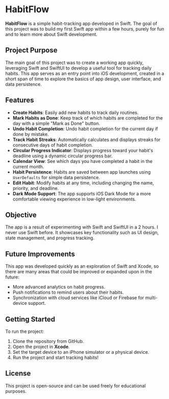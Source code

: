 # HabitFlow

**HabitFlow** is a simple habit-tracking app developed in Swift. The goal of this project was to build my first Swift app within a few hours, purely for fun and to learn more about Swift development.

## Project Purpose

The main goal of this project was to create a working app quickly, leveraging Swift and SwiftUI to develop a useful tool for tracking daily habits. This app serves as an entry point into iOS development, created in a short span of time to explore the basics of app design, user interface, and data persistence.

## Features

- **Create Habits**: Easily add new habits to track daily routines.
- **Mark Habits as Done**: Keep track of which habits are completed for the day with a simple "Mark as Done" button.
- **Undo Habit Completion**: Undo habit completion for the current day if done by mistake.
- **Track Habit Streaks**: Automatically calculates and displays streaks for consecutive days of habit completion.
- **Circular Progress Indicator**: Displays progress toward your habit's deadline using a dynamic circular progress bar.
- **Calendar View**: See which days you have completed a habit in the current month.
- **Habit Persistence**: Habits are saved between app launches using `UserDefaults` for simple data persistence.
- **Edit Habit**: Modify habits at any time, including changing the name, priority, and deadline.
- **Dark Mode Support**: The app supports iOS Dark Mode for a more comfortable viewing experience in low-light environments.

## Objective

The app is a result of experimenting with Swift and SwiftUI in a 2 hours. I never use Swift before. It showcases key functionality such as UI design, state management, and progress tracking.

## Future Improvements

This app was developed quickly as an exploration of Swift and Xcode, so there are many areas that could be improved or expanded upon in the future:
- More advanced analytics on habit progress.
- Push notifications to remind users about their habits.
- Synchronization with cloud services like iCloud or Firebase for multi-device support.

## Getting Started

To run the project:
1. Clone the repository from GitHub.
2. Open the project in **Xcode**.
3. Set the target device to an iPhone simulator or a physical device.
4. Run the project and start tracking habits!

## License

This project is open-source and can be used freely for educational purposes.
